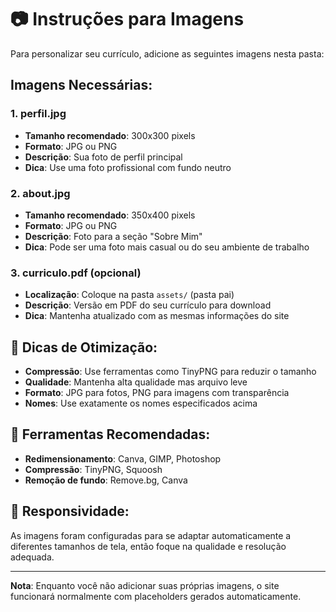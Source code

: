 # 📷 Instruções para Imagens

Para personalizar seu currículo, adicione as seguintes imagens nesta pasta:

## Imagens Necessárias:

### 1. **perfil.jpg**
- **Tamanho recomendado**: 300x300 pixels
- **Formato**: JPG ou PNG
- **Descrição**: Sua foto de perfil principal
- **Dica**: Use uma foto profissional com fundo neutro

### 2. **about.jpg**
- **Tamanho recomendado**: 350x400 pixels
- **Formato**: JPG ou PNG
- **Descrição**: Foto para a seção "Sobre Mim"
- **Dica**: Pode ser uma foto mais casual ou do seu ambiente de trabalho

### 3. **curriculo.pdf** (opcional)
- **Localização**: Coloque na pasta `assets/` (pasta pai)
- **Descrição**: Versão em PDF do seu currículo para download
- **Dica**: Mantenha atualizado com as mesmas informações do site

## 🎨 Dicas de Otimização:

- **Compressão**: Use ferramentas como TinyPNG para reduzir o tamanho
- **Qualidade**: Mantenha alta qualidade mas arquivo leve
- **Formato**: JPG para fotos, PNG para imagens com transparência
- **Nomes**: Use exatamente os nomes especificados acima

## 🔧 Ferramentas Recomendadas:

- **Redimensionamento**: Canva, GIMP, Photoshop
- **Compressão**: TinyPNG, Squoosh
- **Remoção de fundo**: Remove.bg, Canva

## 📱 Responsividade:

As imagens foram configuradas para se adaptar automaticamente a diferentes tamanhos de tela, então foque na qualidade e resolução adequada.

---

**Nota**: Enquanto você não adicionar suas próprias imagens, o site funcionará normalmente com placeholders gerados automaticamente.